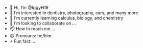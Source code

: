 - 👋 Hi, I’m @IggyH19
- 👀 I’m interested in dentistry, photography, cars, and many more
- 🌱 I’m currently learning calculus, biology, and chemistry
- 💞️ I’m looking to collaborate on ...
- 📫 How to reach me ...
- 😄 Pronouns: he/him
- ⚡ Fun fact: ...

<!---
IggyH19/IggyH19 is a ✨ special ✨ repository because its `README.md` (this file) appears on your GitHub profile.
You can click the Preview link to take a look at your changes.
--->
